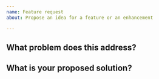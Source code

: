 ```yaml
---
name: Feature request
about: Propose an idea for a feature or an enhancement

---
```


## What problem does this address?
<!--
Please describe if this feature or enhancement is related to a current problem
or pain point. For example, "I'm always frustrated when ..." or "It is currently
difficult to ...".
-->

## What is your proposed solution?
<!--
Please outline the feature or enhancement that you want and how it addresses any
problem identified above.
-->
